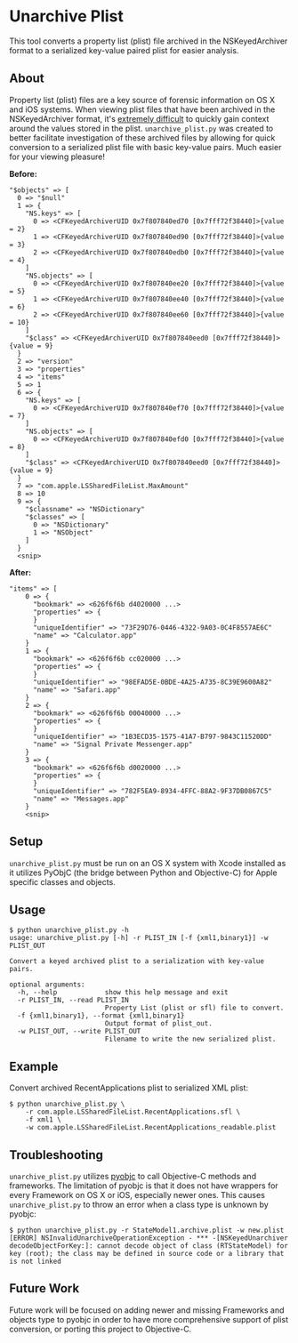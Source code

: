 Unarchive Plist
===============
This tool converts a property list (plist) file archived in the NSKeyedArchiver format to a serialized key-value paired plist for easier analysis.

About
-----
Property list (plist) files are a key source of forensic information on OS X and iOS systems. When viewing plist files that have been archived in the NSKeyedArchiver format, it's [extremely difficult](http://www.mac4n6.com/blog/2016/1/1/manual-analysis-of-nskeyedarchiver-formatted-plist-files-a-review-of-the-new-os-x-1011-recent-items) to quickly gain context around the values stored in the plist. `unarchive_plist.py` was created to better facilitate investigation of these archived files by allowing for quick conversion to a serialized plist file with basic key-value pairs. Much easier for your viewing pleasure!

**Before:**

```
"$objects" => [
  0 => "$null"
  1 => {
    "NS.keys" => [
      0 => <CFKeyedArchiverUID 0x7f807840ed70 [0x7fff72f38440]>{value = 2}
      1 => <CFKeyedArchiverUID 0x7f807840ed90 [0x7fff72f38440]>{value = 3}
      2 => <CFKeyedArchiverUID 0x7f807840edb0 [0x7fff72f38440]>{value = 4}
    ]
    "NS.objects" => [
      0 => <CFKeyedArchiverUID 0x7f807840ee20 [0x7fff72f38440]>{value = 5}
      1 => <CFKeyedArchiverUID 0x7f807840ee40 [0x7fff72f38440]>{value = 6}
      2 => <CFKeyedArchiverUID 0x7f807840ee60 [0x7fff72f38440]>{value = 10}
    ]
    "$class" => <CFKeyedArchiverUID 0x7f807840eed0 [0x7fff72f38440]>{value = 9}
  }
  2 => "version"
  3 => "properties"
  4 => "items"
  5 => 1
  6 => {
    "NS.keys" => [
      0 => <CFKeyedArchiverUID 0x7f807840ef70 [0x7fff72f38440]>{value = 7}
    ]
    "NS.objects" => [
      0 => <CFKeyedArchiverUID 0x7f807840efd0 [0x7fff72f38440]>{value = 8}
    ]
    "$class" => <CFKeyedArchiverUID 0x7f807840eed0 [0x7fff72f38440]>{value = 9}
  }
  7 => "com.apple.LSSharedFileList.MaxAmount"
  8 => 10
  9 => {
    "$classname" => "NSDictionary"
    "$classes" => [
      0 => "NSDictionary"
      1 => "NSObject"
    ]
  }
  <snip>
```

**After:**

```
"items" => [
    0 => {
      "bookmark" => <626f6f6b d4020000 ...>
      "properties" => {
      }
      "uniqueIdentifier" => "73F29D76-0446-4322-9A03-0C4F8557AE6C"
      "name" => "Calculator.app"
    }
    1 => {
      "bookmark" => <626f6f6b cc020000 ...>
      "properties" => {
      }
      "uniqueIdentifier" => "98EFAD5E-0BDE-4A25-A735-8C39E9600A82"
      "name" => "Safari.app"
    }
    2 => {
      "bookmark" => <626f6f6b 00040000 ...>
      "properties" => {
      }
      "uniqueIdentifier" => "1B3ECD35-1575-41A7-B797-9843C11520DD"
      "name" => "Signal Private Messenger.app"
    }
    3 => {
      "bookmark" => <626f6f6b d0020000 ...>
      "properties" => {
      }
      "uniqueIdentifier" => "782F5EA9-8934-4FFC-88A2-9F37DB0867C5"
      "name" => "Messages.app"
    }
    <snip>
```

Setup
-----
`unarchive_plist.py` must be run on an OS X system with Xcode installed as it utilizes PyObjC (the bridge between Python and Objective-C) for Apple specific classes and objects.

Usage
-----
```
$ python unarchive_plist.py -h
usage: unarchive_plist.py [-h] -r PLIST_IN [-f {xml1,binary1}] -w PLIST_OUT

Convert a keyed archived plist to a serialization with key-value pairs.

optional arguments:
  -h, --help            show this help message and exit
  -r PLIST_IN, --read PLIST_IN
                        Property List (plist or sfl) file to convert.
  -f {xml1,binary1}, --format {xml1,binary1}
                        Output format of plist_out.
  -w PLIST_OUT, --write PLIST_OUT
                        Filename to write the new serialized plist.
```

Example
-------
Convert archived RecentApplications plist to serialized XML plist:

```
$ python unarchive_plist.py \
    -r com.apple.LSSharedFileList.RecentApplications.sfl \
    -f xml1 \
    -w com.apple.LSSharedFileList.RecentApplications_readable.plist
```

Troubleshooting
---------------
`unarchive_plist.py` utilizes [pyobjc](https://bitbucket.org/ronaldoussoren/pyobjc/src) to call Objective-C methods and frameworks. The limitation of pyobjc is that it does not have wrappers for every Framework on OS X or iOS, especially newer ones. This causes `unarchive_plist.py` to throw an error when a class type is unknown by pyobjc:

```
$ python unarchive_plist.py -r StateModel1.archive.plist -w new.plist
[ERROR] NSInvalidUnarchiveOperationException - *** -[NSKeyedUnarchiver decodeObjectForKey:]: cannot decode object of class (RTStateModel) for key (root); the class may be defined in source code or a library that is not linked
```

Future Work
-----------
Future work will be focused on adding newer and missing Frameworks and objects type to pyobjc in order to have more comprehensive support of plist conversion, or porting this project to Objective-C.